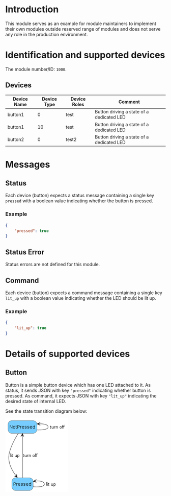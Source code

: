 # Introduction

<!-- Provide a single sentence or a short paragraph describing the module's purpose. When using the documentation inside repository, add link to the README and vice versa - link the README to this documentation. -->

This module serves as an example for module maintainers to implement their own modules outside reserved range of modules and does not serve any role in the production environment.

# Identification and supported devices

<!-- Provide a list of supported devices and their identification. -->

The module number/ID: `1000`.

## Devices

| **Device Name** | **Device Type** | **Device Roles** | Comment                                     |
| --------------- | --------------- | ---------------- | ------------------------------------------- |
| button1         | 0               | test             | Button driving a state of a dedicated LED   |
| button1         | 10              | test             | Button driving a state of a dedicated LED   |
| button2         | 0               | test2            | Button driving a state of a dedicated LED   |


# Messages

<!-- Describe all types of messages handled by the module (including status, status error and command). For each type, describe the message contents, structure and example of the message. -->

## Status

Each device (button) expects a status message containing a single key `pressed` with a boolean value indicating whether the button is pressed.

### Example

``` json
{
    "pressed": true
}
```
## Status Error

Status errors are not defined for this module.

## Command

Each device (button) expects a command message containing a single key `lit_up` with a boolean value indicating whether the LED should be lit up.

### Example

``` json
{
    "lit_up": true
}
```

# Details of supported devices

<!-- In this section, list all supported devices. Describe their purpose on the car and their behavior relevant to the application accessing the devices through the module. This includes mainly

- the device state machine,
- how the status machine reflects the state machine's state,
- how the state is affected by the received command.

-->

## Button

Button is a simple button device which has one LED attached to it. As status, it sends JSON with key `"pressed"` indicating whether button is pressed. As command, it expects JSON with key `"lit_up"` indicating the desired state of internal LED.

See the state transition diagram below:

![Button state diagram](./uml/exported_diagrams/button_state_transition_diagram.png)
